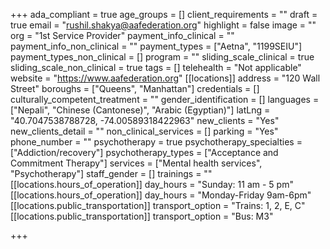 +++
ada_compliant = true
age_groups = []
client_requirements = ""
draft = true
email = "rushil.shakya@aafederation.org"
highlight = false
image = ""
org = "1st Service Provider"
payment_info_clinical = ""
payment_info_non_clinical = ""
payment_types = ["Aetna", "1199SEIU"]
payment_types_non_clinical = []
program = ""
sliding_scale_clinical = true
sliding_scale_non_clinical = true
tags = []
telehealth = "Not applicable"
website = "https://www.aafederation.org"
[[locations]]
address = "120 Wall Street"
boroughs = ["Queens", "Manhattan"]
credentials = []
culturally_competent_treatment = ""
gender_identification = []
languages = ["Nepali", "Chinese (Cantonese)", "Arabic (Egyptian)"]
latLng = "40.7047538788728, -74.00589318422963"
new_clients = "Yes"
new_clients_detail = ""
non_clinical_services = []
parking = "Yes"
phone_number = ""
psychotherapy = true
psychotherapy_specialties = ["Addiction/recovery"]
psychotherapy_types = ["Acceptance and Commitment Therapy"]
services = ["Mental health services", "Psychotherapy"]
staff_gender = []
trainings = ""
[[locations.hours_of_operation]]
day_hours = "Sunday: 11 am - 5 pm"
[[locations.hours_of_operation]]
day_hours = "Monday-Friday 9am-6pm"
[[locations.public_transportation]]
transport_option = "Trains: 1, 2, E, C"
[[locations.public_transportation]]
transport_option = "Bus: M3"

+++
